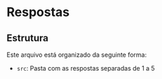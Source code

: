 # Respostas

## Estrutura

Este arquivo está organizado da seguinte forma:

- `src`: Pasta com as respostas separadas de 1 a 5








